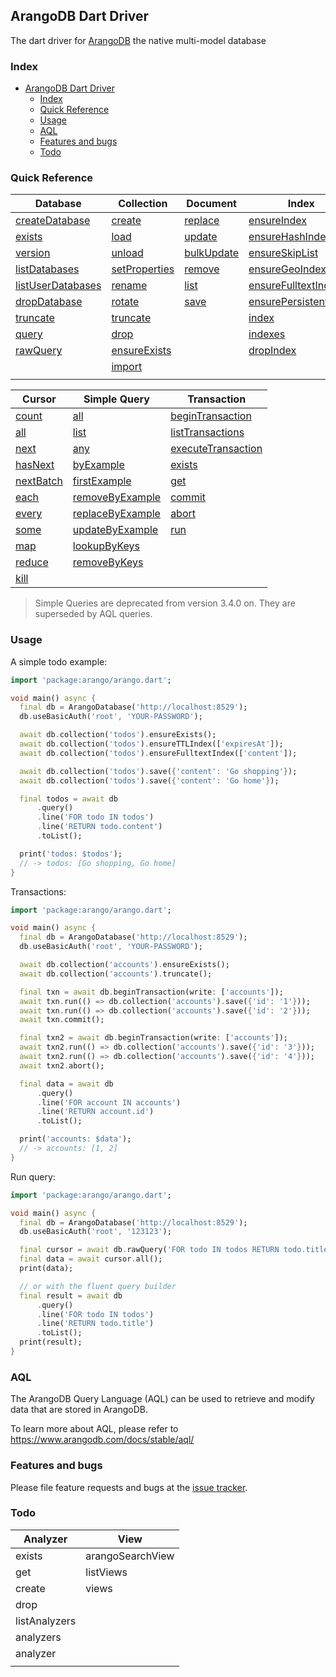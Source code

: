## ArangoDB Dart Driver

The dart driver for [ArangoDB](https://www.arangodb.com/) the native multi-model database

### Index

- [ArangoDB Dart Driver](#arangodb-dart-driver)
  - [Index](#index)
  - [Quick Reference](#quick-reference)
  - [Usage](#usage)
  - [AQL](#aql)
  - [Features and bugs](#features-and-bugs)
  - [Todo](#todo)

### Quick Reference

| Database                                  | Collection                        | Document                    | Index                                             |
| ----------------------------------------- | --------------------------------- | --------------------------- | ------------------------------------------------- |
| [createDatabase][db.createDatabase]       | [create][cl.create]               | [replace][cl.replace]       | [ensureIndex][cl.ensureIndex]                     |
| [exists][db.exists]                       | [load][cl.load]                   | [update][cl.update]         | [ensureHashIndex][cl.ensureHashIndex]             |
| [version][db.version]                     | [unload][cl.unload]               | [bulkUpdate][cl.bulkUpdate] | [ensureSkipList][cl.ensureSkipListIndex]          |
| [listDatabases][db.listDatabases]         | [setProperties][cl.setProperties] | [remove][cl.remove]         | [ensureGeoIndex][cl.ensureGeoIndex]               |
| [listUserDatabases][db.listUserDatabases] | [rename][cl.rename]               | [list][cl.list]             | [ensureFulltextIndex][cl.ensureFulltextIndex]     |
| [dropDatabase][db.dropDatabase]           | [rotate][cl.rotate]               | [save][dc.save]             | [ensurePersistentIndex][cl.ensurePersistentIndex] |
| [truncate][db.truncate]                   | [truncate][cl.truncate]           |                             | [index][cl.index]                                 |
| [query][db.query]                         | [drop][cl.drop]                   |                             | [indexes][cl.indexes]                             |
| [rawQuery][db.rawQuery]                   | [ensureExists][cl.ensureExists]   |                             | [dropIndex][cl.dropIndex]                         |
|                                           | [import][cl.import]               |                             |                                                   |
|                                           |                                   |                             |                                                   |

| Cursor                    | Simple Query                            | Transaction                                 |
| ------------------------- | --------------------------------------- | ------------------------------------------- |
| [count][cr.count]         | [all][cl.all]                           | [beginTransaction][db.beginTransaction]     |
| [all][cr.all]             | [list][cl.list]                         | [listTransactions][db.listTransactions]     |
| [next][cr.next]           | [any][cl.any]                           | [executeTransaction][db.executeTransaction] |
| [hasNext][cr.hasNext]     | [byExample][cl.byExample]               | [exists][tx.exists]                         |
| [nextBatch][cr.nextBatch] | [firstExample][cl.firstExample]         | [get][tx.get]                               |
| [each][cr.each]           | [removeByExample][cl.removeByExample]   | [commit][tx.commit]                         |
| [every][cr.every]         | [replaceByExample][cl.replaceByExample] | [abort][tx.abort]                           |
| [some][cr.some]           | [updateByExample][cl.updateByExample]   | [run][tx.run]                               |
| [map][cr.map]             | [lookupByKeys][cl.lookupByKeys]         |                                             |
| [reduce][cr.reduce]       | [removeByKeys][cl.removeByKeys]         |                                             |
| [kill][cr.kill]           |                                         |                                             |

> Simple Queries are deprecated from version 3.4.0 on. They are superseded by AQL queries.

### Usage

A simple todo example:

```dart
import 'package:arango/arango.dart';

void main() async {
  final db = ArangoDatabase('http://localhost:8529');
  db.useBasicAuth('root', 'YOUR-PASSWORD');

  await db.collection('todos').ensureExists();
  await db.collection('todos').ensureTTLIndex(['expiresAt']);
  await db.collection('todos').ensureFulltextIndex(['content']);

  await db.collection('todos').save({'content': 'Go shopping'});
  await db.collection('todos').save({'content': 'Go home'});

  final todos = await db
      .query()
      .line('FOR todo IN todos')
      .line('RETURN todo.content')
      .toList();

  print('todos: $todos');
  // -> todos: [Go shopping, Go home]
}
```

Transactions:
```dart
import 'package:arango/arango.dart';

void main() async {
  final db = ArangoDatabase('http://localhost:8529');
  db.useBasicAuth('root', 'YOUR-PASSWORD');

  await db.collection('accounts').ensureExists();
  await db.collection('accounts').truncate();

  final txn = await db.beginTransaction(write: ['accounts']);
  await txn.run(() => db.collection('accounts').save({'id': '1'}));
  await txn.run(() => db.collection('accounts').save({'id': '2'}));
  await txn.commit();

  final txn2 = await db.beginTransaction(write: ['accounts']);
  await txn2.run(() => db.collection('accounts').save({'id': '3'}));
  await txn2.run(() => db.collection('accounts').save({'id': '4'}));
  await txn2.abort();

  final data = await db
      .query()
      .line('FOR account IN accounts')
      .line('RETURN account.id')
      .toList();

  print('accounts: $data');
  // -> accounts: [1, 2]
}

```

Run query:
```dart
import 'package:arango/arango.dart';

void main() async {
  final db = ArangoDatabase('http://localhost:8529');
  db.useBasicAuth('root', '123123');

  final cursor = await db.rawQuery('FOR todo IN todos RETURN todo.title');
  final data = await cursor.all();
  print(data);

  // or with the fluent query builder
  final result = await db
      .query()
      .line('FOR todo IN todos')
      .line('RETURN todo.title')
      .toList();
  print(result);
}

```

### AQL

The ArangoDB Query Language (AQL) can be used to retrieve and modify data that are stored in ArangoDB.

To learn more about AQL, please refer to https://www.arangodb.com/docs/stable/aql/

### Features and bugs

Please file feature requests and bugs at the [issue tracker][tracker].

[tracker]: https://github.com/xtyxtyx/arango-dart/issues


### Todo

| Analyzer      | View             |
| ------------- | ---------------- |
| exists        | arangoSearchView |
| get           | listViews        |
| create        | views            |
| drop          |                  |
| listAnalyzers |                  |
| analyzers     |                  |
| analyzer      |                  |
|               |                  |

[db.beginTransaction]: https://pub.dev/documentation/arango/latest/arango/ArangoDatabase/beginTransaction.html
[db.collection]: https://pub.dev/documentation/arango/latest/arango/ArangoDatabase/collection.html
[db.collections]: https://pub.dev/documentation/arango/latest/arango/ArangoDatabase/collections.html
[db.createDatabase]: https://pub.dev/documentation/arango/latest/arango/ArangoDatabase/createDatabase.html
[db.current]: https://pub.dev/documentation/arango/latest/arango/ArangoDatabase/current.html
[db.dropDatabase]: https://pub.dev/documentation/arango/latest/arango/ArangoDatabase/dropDatabase.html
[db.edgeCollection]: https://pub.dev/documentation/arango/latest/arango/ArangoDatabase/edgeCollection.html
[db.executeTransaction]: https://pub.dev/documentation/arango/latest/arango/ArangoDatabase/executeTransaction.html
[db.exists]: https://pub.dev/documentation/arango/latest/arango/ArangoDatabase/exists.html
[db.listCollections]: https://pub.dev/documentation/arango/latest/arango/ArangoDatabase/listCollections.html
[db.listDatabases]: https://pub.dev/documentation/arango/latest/arango/ArangoDatabase/listDatabases.html
[db.listTransactions]: https://pub.dev/documentation/arango/latest/arango/ArangoDatabase/listTransactions.html
[db.listUserDatabases]: https://pub.dev/documentation/arango/latest/arango/ArangoDatabase/listUserDatabases.html
[db.login]: https://pub.dev/documentation/arango/latest/arango/ArangoDatabase/login.html
[db.query]: https://pub.dev/documentation/arango/latest/arango/ArangoDatabase/query.html
[db.rawQuery]: https://pub.dev/documentation/arango/latest/arango/ArangoDatabase/rawQuery.html
[db.transactions]: https://pub.dev/documentation/arango/latest/arango/ArangoDatabase/transactions.html
[db.truncate]: https://pub.dev/documentation/arango/latest/arango/ArangoDatabase/truncate.html
[db.useBasicAuth]: https://pub.dev/documentation/arango/latest/arango/ArangoDatabase/useBasicAuth.html
[db.useBearerAuth]: https://pub.dev/documentation/arango/latest/arango/ArangoDatabase/useBearerAuth.html
[db.useDatabase]: https://pub.dev/documentation/arango/latest/arango/ArangoDatabase/useDatabase.html
[db.version]: https://pub.dev/documentation/arango/latest/arango/ArangoDatabase/version.html

[cl.all]: https://pub.dev/documentation/arango/latest/arango/ArangoCollection/all.html
[cl.any]: https://pub.dev/documentation/arango/latest/arango/ArangoCollection/any.html
[cl.bulkUpdate]: https://pub.dev/documentation/arango/latest/arango/ArangoCollection/bulkUpdate.html
[cl.byExample]: https://pub.dev/documentation/arango/latest/arango/ArangoCollection/byExample.html
[cl.checksum]: https://pub.dev/documentation/arango/latest/arango/ArangoCollection/checksum.html
[cl.count]: https://pub.dev/documentation/arango/latest/arango/ArangoCollection/count.html
[cl.create]: https://pub.dev/documentation/arango/latest/arango/ArangoCollection/create.html
[cl.document]: https://pub.dev/documentation/arango/latest/arango/ArangoCollection/document.html
[cl.documentExists]: https://pub.dev/documentation/arango/latest/arango/ArangoCollection/documentExists.html
[cl.drop]: https://pub.dev/documentation/arango/latest/arango/ArangoCollection/drop.html
[cl.dropIndex]: https://pub.dev/documentation/arango/latest/arango/ArangoCollection/dropIndex.html
[cl.ensureExists]: https://pub.dev/documentation/arango/latest/arango/ArangoCollection/ensureExists.html
[cl.ensureFulltextIndex]: https://pub.dev/documentation/arango/latest/arango/ArangoCollection/ensureFulltextIndex.html
[cl.ensureGeoIndex]: https://pub.dev/documentation/arango/latest/arango/ArangoCollection/ensureGeoIndex.html
[cl.ensureHashIndex]: https://pub.dev/documentation/arango/latest/arango/ArangoCollection/ensureHashIndex.html
[cl.ensureIndex]: https://pub.dev/documentation/arango/latest/arango/ArangoCollection/ensureIndex.html
[cl.ensurePersistentIndex]: https://pub.dev/documentation/arango/latest/arango/ArangoCollection/ensurePersistentIndex.html
[cl.ensureSkipListIndex]: https://pub.dev/documentation/arango/latest/arango/ArangoCollection/ensureSkipListIndex.html
[cl.ensureTTLIndex]: https://pub.dev/documentation/arango/latest/arango/ArangoCollection/ensureTTLIndex.html
[cl.exists]: https://pub.dev/documentation/arango/latest/arango/ArangoCollection/exists.html
[cl.figures]: https://pub.dev/documentation/arango/latest/arango/ArangoCollection/figures.html
[cl.firstExample]: https://pub.dev/documentation/arango/latest/arango/ArangoCollection/firstExample.html
[cl.get]: https://pub.dev/documentation/arango/latest/arango/ArangoCollection/get.html
[cl.getResponsibleShard]: https://pub.dev/documentation/arango/latest/arango/ArangoCollection/getResponsibleShardb.html
[cl.import]: https://pub.dev/documentation/arango/latest/arango/ArangoCollection/import.html
[cl.index]: https://pub.dev/documentation/arango/latest/arango/ArangoCollection/index.html
[cl.indexes]: https://pub.dev/documentation/arango/latest/arango/ArangoCollection/indexes.html
[cl.list]: https://pub.dev/documentation/arango/latest/arango/ArangoCollection/list.html
[cl.load]: https://pub.dev/documentation/arango/latest/arango/ArangoCollection/loadb.html
[cl.lookupByKeys]: https://pub.dev/documentation/arango/latest/arango/ArangoCollection/lookupByKeys.html
[cl.properties]: https://pub.dev/documentation/arango/latest/arango/ArangoCollection/properties.html
[cl.remove]: https://pub.dev/documentation/arango/latest/arango/ArangoCollection/remove.html
[cl.removeByExample]: https://pub.dev/documentation/arango/latest/arango/ArangoCollection/removeByExample.html
[cl.removeByKeys]: https://pub.dev/documentation/arango/latest/arango/ArangoCollection/removeByKeys.html
[cl.rename]: https://pub.dev/documentation/arango/latest/arango/ArangoCollection/rename.html
[cl.replace]: https://pub.dev/documentation/arango/latest/arango/ArangoCollection/replace.html
[cl.replaceByExample]: https://pub.dev/documentation/arango/latest/arango/ArangoCollection/replaceByExample.html
[cl.revision]: https://pub.dev/documentation/arango/latest/arango/ArangoCollection/revision.html
[cl.rotate]: https://pub.dev/documentation/arango/latest/arango/ArangoCollection/rotate.html
[cl.setProperties]: https://pub.dev/documentation/arango/latest/arango/ArangoCollection/setProperties.html
[cl.truncate]: https://pub.dev/documentation/arango/latest/arango/ArangoCollection/truncate.html
[cl.unload]: https://pub.dev/documentation/arango/latest/arango/ArangoCollection/unloadb.html
[cl.update]: https://pub.dev/documentation/arango/latest/arango/ArangoCollection/update.html
[cl.updateByExample]: https://pub.dev/documentation/arango/latest/arango/ArangoCollection/updateByExample.html

[dc.save]: https://pub.dev/documentation/arango/latest/arango/ArangoDocumentCollection/save.html

[cr.all]: https://pub.dev/documentation/arango/latest/arango/ArangoCursor/all.html
[cr.each]: https://pub.dev/documentation/arango/latest/arango/ArangoCursor/each.html
[cr.every]: https://pub.dev/documentation/arango/latest/arango/ArangoCursor/every.html
[cr.kill]: https://pub.dev/documentation/arango/latest/arango/ArangoCursor/kill.html
[cr.map]: https://pub.dev/documentation/arango/latest/arango/ArangoCursor/map.html
[cr.next]: https://pub.dev/documentation/arango/latest/arango/ArangoCursor/next.html
[cr.nextBatch]: https://pub.dev/documentation/arango/latest/arango/ArangoCursor/nextBatch.html
[cr.reduce]: https://pub.dev/documentation/arango/latest/arango/ArangoCursor/reduce.html
[cr.some]: https://pub.dev/documentation/arango/latest/arango/ArangoCursor/some.html
[cr.count]: https://pub.dev/documentation/arango/latest/arango/ArangoCursor/count.html
[cr.hasNext]: https://pub.dev/documentation/arango/latest/arango/ArangoCursor/hasNext.html

[tx.abort]: https://pub.dev/documentation/arango/latest/arango/ArangoTransaction/abort.html
[tx.commit]: https://pub.dev/documentation/arango/latest/arango/ArangoTransaction/commit.html
[tx.exists]: https://pub.dev/documentation/arango/latest/arango/ArangoTransaction/exists.html
[tx.get]: https://pub.dev/documentation/arango/latest/arango/ArangoTransaction/get.html
[tx.run]: https://pub.dev/documentation/arango/latest/arango/ArangoTransaction/run.html